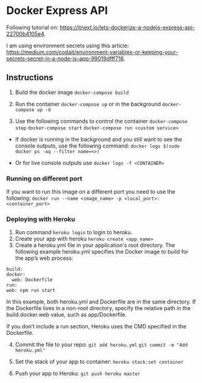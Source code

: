# Docker Express API
Following tutorial on: https://itnext.io/lets-dockerize-a-nodejs-express-api-22700b4105e4.

I am using environment secrets using this article: https://medium.com/codait/environment-variables-or-keeping-your-secrets-secret-in-a-node-js-app-99019dfff716.

## Instructions

1. Build the docker image
`docker-compose build`

2. Run the container
`docker-compose up` or in the background `docker-compose up -d`

3. Use the following commands to control the container
`docker-compose stop`
`docker-compose start`
`docker-compose run <custom service>`

* If docker is running in the background and you 
still want to see the console outputs, use the
following command: 
`docker logs $(sudo docker ps -aq --filter name=<>)`

* Or for live console outputs use
`docker logs -f <CONTAINER>`

### Running on different port
If you want to run this image on a different port you need to use the following:
`docker run --name <image_name> -p <local_port>:<container_port>`

### Deploying with Heroku
 1. Run command `heroku login` to login to heroku.
 2. Create your app with heroku `heroku create <app_name>`
 3. Create a heroku.yml file in your application's root directory. The following example heroku.yml specifies the Docker image to build for the app’s web process:
  ```
build:
  docker:
    web: Dockerfile
run:
  web: npm run start
 ```

 In this example, both heroku.yml and Dockerfile are in the same directory. If the Dockerfile lives in a non-root directory, specify the relative path in the build.docker.web value, such as app/Dockerfile.

If you don’t include a run section, Heroku uses the CMD specified in the Dockerfile.

4. Commit the file to your repo:
`git add heroku.yml` `git commit -m "Add heroku.yml"`

5. Set the stack of your app to container:
`heroku stack:set container`

6. Push your app to Heroku: `git push heroku master`